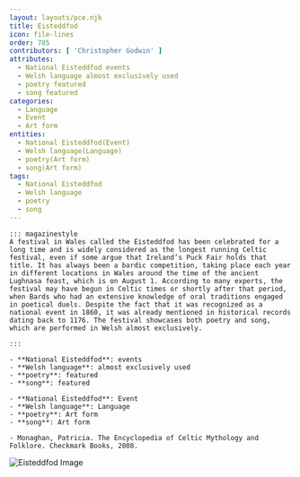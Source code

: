 ```yaml
---
layout: layouts/pce.njk
title: Eisteddfod
icon: file-lines
order: 785
contributors: [ 'Christopher Godwin' ]
attributes:
  - National Eisteddfod events
  - Welsh language almost exclusively used
  - poetry featured
  - song featured
categories:
  - Language
  - Event
  - Art form
entities:
  - National Eisteddfod(Event)
  - Welsh language(Language)
  - poetry(Art form)
  - song(Art form)
tags:
  - National Eisteddfod
  - Welsh language
  - poetry
  - song
---
```

``` tab [group1:Info]
::: magazinestyle
A festival in Wales called the Eisteddfod has been celebrated for a long time and is widely considered as the longest running Celtic festival, even if some argue that Ireland’s Puck Fair holds that title. It has always been a bardic competition, taking place each year in different locations in Wales around the time of the ancient Lughnasa feast, which is on August 1. According to many experts, the festival may have begun in Celtic times or shortly after that period, when Bards who had an extensive knowledge of oral traditions engaged in poetical duels. Despite the fact that it was recognized as a national event in 1860, it was already mentioned in historical records dating back to 1176. The festival showcases both poetry and song, which are performed in Welsh almost exclusively.

:::
```
``` tab [group1:Attributes]
- **National Eisteddfod**: events
- **Welsh language**: almost exclusively used
- **poetry**: featured
- **song**: featured
```
``` tab [group1:Entities]
- **National Eisteddfod**: Event
- **Welsh language**: Language
- **poetry**: Art form
- **song**: Art form
```
``` tab [group1:Sources]
- Monaghan, Patricia. The Encyclopedia of Celtic Mythology and Folklore. Checkmark Books, 2008.
```
![Eisteddfod Image](https://upload.wikimedia.org/wikipedia/commons/thumb/d/dc/Flag_of_Wales.svg/1200px-Flag_of_Wales.svg.png)
